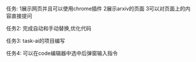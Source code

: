 任务:
1展示网页并且可以使用chrome插件
2展示arxiv的页面
3可以对页面上的内容直接提问

任务2:
完成自动和手动替换,优化代码

任务3:
task-ai的项目编写

任务4:
可以在code编辑器中选中后弹窗输入指令
